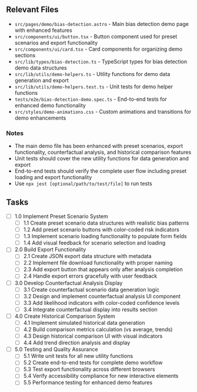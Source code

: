 ## Relevant Files

- `src/pages/demo/bias-detection.astro` - Main bias detection demo page with enhanced features
- `src/components/ui/button.tsx` - Button component used for preset scenarios and export functionality
- `src/components/ui/card.tsx` - Card components for organizing demo sections
- `src/lib/types/bias-detection.ts` - TypeScript types for bias detection demo data structures
- `src/lib/utils/demo-helpers.ts` - Utility functions for demo data generation and export
- `src/lib/utils/demo-helpers.test.ts` - Unit tests for demo helper functions
- `tests/e2e/bias-detection-demo.spec.ts` - End-to-end tests for enhanced demo functionality
- `src/styles/demo-animations.css` - Custom animations and transitions for demo enhancements

### Notes

- The main demo file has been enhanced with preset scenarios, export functionality, counterfactual analysis, and historical comparison features
- Unit tests should cover the new utility functions for data generation and export
- End-to-end tests should verify the complete user flow including preset loading and export functionality
- Use `npx jest [optional/path/to/test/file]` to run tests

## Tasks

- [ ] 1.0 Implement Preset Scenario System
  - [ ] 1.1 Create preset scenario data structures with realistic bias patterns
  - [ ] 1.2 Add preset scenario buttons with color-coded risk indicators
  - [ ] 1.3 Implement scenario loading functionality to populate form fields
  - [ ] 1.4 Add visual feedback for scenario selection and loading

- [ ] 2.0 Build Export Functionality
  - [ ] 2.1 Create JSON export data structure with metadata
  - [ ] 2.2 Implement file download functionality with proper naming
  - [ ] 2.3 Add export button that appears only after analysis completion
  - [ ] 2.4 Handle export errors gracefully with user feedback

- [ ] 3.0 Develop Counterfactual Analysis Display
  - [ ] 3.1 Create counterfactual scenario data generation logic
  - [ ] 3.2 Design and implement counterfactual analysis UI component
  - [ ] 3.3 Add likelihood indicators with color-coded confidence levels
  - [ ] 3.4 Integrate counterfactual display into results section

- [ ] 4.0 Create Historical Comparison System
  - [ ] 4.1 Implement simulated historical data generation
  - [ ] 4.2 Build comparison metrics calculation (vs average, trends)
  - [ ] 4.3 Design historical comparison UI with visual indicators
  - [ ] 4.4 Add trend direction analysis and display

- [ ] 5.0 Testing and Quality Assurance
  - [ ] 5.1 Write unit tests for all new utility functions
  - [ ] 5.2 Create end-to-end tests for complete demo workflow
  - [ ] 5.3 Test export functionality across different browsers
  - [ ] 5.4 Verify accessibility compliance for new interactive elements
  - [ ] 5.5 Performance testing for enhanced demo features